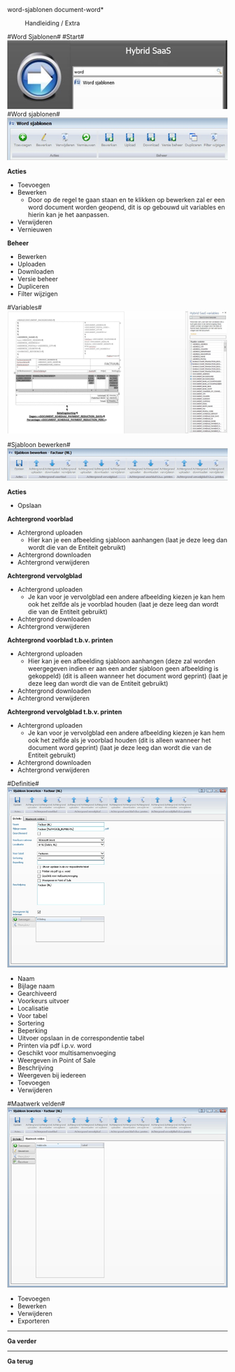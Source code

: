 <properties>
	<page>
		<title>word-sjablonen</title>
		<description>word-sjablonen</description>
		<context>document-word*</context>
	</page>
	<menu>
		<position>Handleiding / Extra</position>
		<title>Word Sjablonen</title>
		<sort></sort>
	</menu>
</properties>

#Word Sjablonen#
#Start#
![](images/wordsjabloon-start.JPG)
#Word sjablonen#
![](images/wordsjabloon-buttonbalk.jpg)

**Acties**

- Toevoegen
- Bewerken
	- Door op de regel te gaan staan en te klikken op bewerken zal er een word document worden geopend, dit is op gebouwd uit variables en hierin kan je het aanpassen.
- Verwijderen
- Vernieuwen

**Beheer**

- Bewerken
- Uploaden
- Downloaden
- Versie beheer
- Dupliceren
- Filter wijzigen

#Variables#
![](images/wordsjabloon-variables.JPG)

#Sjabloon bewerken#
![](images/wordsjabloon-buttonbalk2.jpg)

**Acties**

- Opslaan

**Achtergrond voorblad**

- Achtergrond uploaden
	- Hier kan je een afbeelding sjabloon aanhangen (laat je deze leeg dan wordt die van de Entiteit gebruikt)
- Achtergrond downloaden
- Achtergrond verwijderen

**Achtergrond vervolgblad**

- Achtergrond uploaden
	- Je kan voor je vervolgblad een andere afbeelding kiezen je kan hem ook het zelfde als je voorblad houden (laat je deze leeg dan wordt die van de Entiteit gebruikt)
- Achtergrond downloaden
- Achtergrond verwijderen

**Achtergrond voorblad t.b.v. printen**

- Achtergrond uploaden
	- Hier kan je een afbeelding sjabloon aanhangen (deze zal worden weergegeven indien er aan een ander sjabloon geen afbeelding is gekoppeld) (dit is alleen wanneer het document word geprint) (laat je deze leeg dan wordt die van de Entiteit gebruikt)
- Achtergrond downloaden
- Achtergrond verwijderen

**Achtergrond vervolgblad t.b.v. printen**

- Achtergrond uploaden
	- Je kan voor je vervolgblad een andere afbeelding kiezen je kan hem ook het zelfde als je voorblad houden (dit is alleen wanneer het document word geprint) (laat je deze leeg dan wordt die van de Entiteit gebruikt)
- Achtergrond downloaden
- Achtergrond verwijderen

#Definitie#
![](images/wordsjabloon-definitie.jpg)

- Naam
- Bijlage naam
- Gearchiveerd
- Voorkeurs uitvoer
- Localisatie
- Voor tabel
- Sortering
- Beperking
- Uitvoer opslaan in de correspondentie tabel
- Printen via pdf i.p.v. word
- Geschikt voor multisamenvoeging
- Weergeven in Point of Sale
- Beschrijving
- Weergeven bij iedereen
- Toevoegen
- Verwijderen

#Maatwerk velden#
![](images/wordsjabloon-maatwerkvelden.jpg)

- Toevoegen
- Bewerken
- Verwijderen
- Exporteren




---------
**Ga verder**


----------
**Ga terug**
